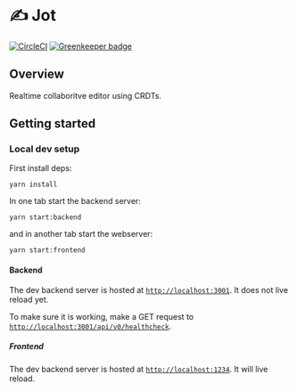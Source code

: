 # ✍️ Jot 

[![CircleCI](https://circleci.com/gh/johnrjj/jot.svg?style=svg&circle-token=f3d5f772f89eee9e33f32c1c273e7164d3635567)](https://circleci.com/gh/johnrjj/jot) [![Greenkeeper badge](https://badges.greenkeeper.io/johnrjj/jot.svg?token=c7ecb37b97912ada6cb220f095fcf1e64193d4bb32db380702b3cb6e2550ce4e&ts=1540698479566)](https://greenkeeper.io/) 

## Overview

Realtime collaboritve editor using CRDTs.


## Getting started

### Local dev setup

First install deps: 

```
yarn install
```

In one tab start the backend server:

```
yarn start:backend
```

and in another tab start the webserver:

```
yarn start:frontend
```

#### Backend 

The dev backend server is hosted at [`http://localhost:3001`](`http://localhost:3001`). It does not live reload yet.

To make sure it is working, make a GET request to [`http://localhost:3001/api/v0/healthcheck`](http://localhost:3001/api/v0/healthcheck).


##### Frontend

The dev backend server is hosted at [`http://localhost:1234`](http://localhost:1234). It will live reload.
